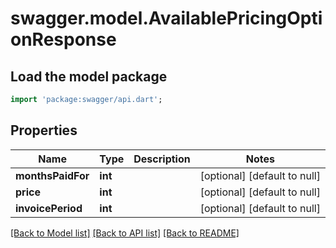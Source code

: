 # swagger.model.AvailablePricingOptionResponse

## Load the model package
```dart
import 'package:swagger/api.dart';
```

## Properties
Name | Type | Description | Notes
------------ | ------------- | ------------- | -------------
**monthsPaidFor** | **int** |  | [optional] [default to null]
**price** | **int** |  | [optional] [default to null]
**invoicePeriod** | **int** |  | [optional] [default to null]

[[Back to Model list]](../README.md#documentation-for-models) [[Back to API list]](../README.md#documentation-for-api-endpoints) [[Back to README]](../README.md)

